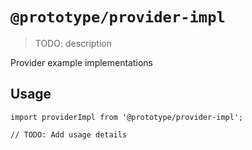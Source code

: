 # `@prototype/provider-impl`

> TODO: description

Provider example implementations

## Usage

```
import providerImpl from '@prototype/provider-impl';

// TODO: Add usage details
```
